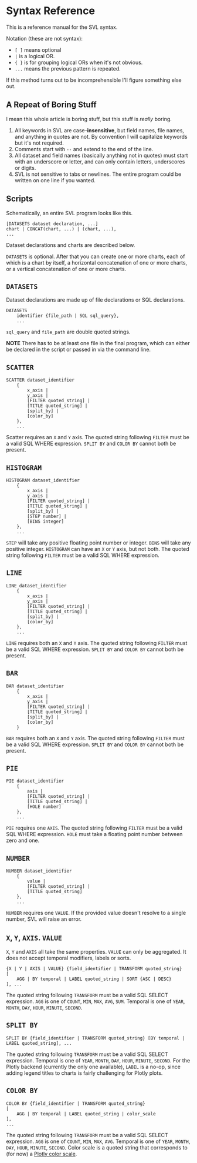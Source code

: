 # Syntax Reference

This is a reference manual for the SVL syntax.

Notation (these are not syntax):

* `[ ]` means optional
* `|` is a logical OR.
* `{ }` is for grouping logical ORs when it's not obvious.
* `...` means the previous pattern is repeated.

If this method turns out to be incomprehensible I'll figure something else out.

## A Repeat of Boring Stuff

I mean this whole article is boring stuff, but this stuff is _really_ boring.

1. All keywords in SVL are case-**insensitive**, but field names, file names, and anything in quotes are not. By convention I will capitalize keywords but it's not required.
2. Comments start with `--` and extend to the end of the line.
3. All dataset and field names (basically anything not in quotes) must start with an underscore or letter, and can only contain letters, underscores or digits.
4. SVL is not sensitive to tabs or newlines. The entire program could be written on one line if you wanted.

## Scripts

Schematically, an entire SVL program looks like this.

```
[DATASETS dataset declaration, ...]
chart | CONCAT(chart, ...) | (chart, ...),
...
```

Dataset declarations and charts are described below.

`DATASETS` is optional.
After that you can create one or more charts, each of which is a chart by itself, a horizontal concatenation of one or more charts, or a vertical concatenation of one or more charts.

## `DATASETS`

Dataset declarations are made up of file declarations or SQL declarations.

```
DATASETS
    identifier {file_path | SQL sql_query},
    ...
```

`sql_query` and `file_path` are double quoted strings.

**NOTE** There has to be at least one file in the final program, which can either be declared in the script or passed in via the command line.

## `SCATTER`

```
SCATTER dataset_identifier
    {
        x_axis |
        y_axis |
        [FILTER quoted_string] |
        [TITLE quoted_string] |
        [split_by] |
        [color_by]
    },
    ...
```

Scatter requires an `X` and `Y` axis.
The quoted string following `FILTER` must be a valid SQL WHERE expression.
`SPLIT BY` and `COLOR BY` cannot both be present.

## `HISTOGRAM`

```
HISTOGRAM dataset_identifier
    {
        x_axis |
        y_axis |
        [FILTER quoted_string] |
        [TITLE quoted_string] |
        [split_by] |
        [STEP number] |
        [BINS integer]
    },
    ...
```

`STEP` will take any positive floating point number or integer.
`BINS` will take any positive integer.
`HISTOGRAM` can have an `X` or `Y` axis, but not both.
The quoted string following `FILTER` must be a valid SQL WHERE expression.

## `LINE`

```
LINE dataset_identifier
    {
        x_axis |
        y_axis |
        [FILTER quoted_string] |
        [TITLE quoted_string] |
        [split_by] |
        [color_by]
    },
    ...
```

`LINE` requires both an `X` and `Y` axis.
The quoted string following `FILTER` must be a valid SQL WHERE expression.
`SPLIT BY` and `COLOR BY` cannot both be present.

## `BAR`

```
BAR dataset_identifier
    {
        x_axis |
        y_axis |
        [FILTER quoted_string] |
        [TITLE quoted_string] |
        [split_by] |
        [color_by]
    }
```

`BAR` requires both an `X` and `Y` axis.
The quoted string following `FILTER` must be a valid SQL WHERE expression.
`SPLIT BY` and `COLOR BY` cannot both be present.

## `PIE`

```
PIE dataset_identifier
    {
        axis |
        [FILTER quoted_string] |
        [TITLE quoted_string] |
        [HOLE number]
    },
    ...
```

`PIE` requires one `AXIS`.
The quoted string following `FILTER` must be a valid SQL WHERE expression.
`HOLE` must take a floating point number between zero and one.

## `NUMBER`

```
NUMBER dataset_identifier
    {
        value |
        [FILTER quoted_string] |
        [TITLE quoted_string]
    },
    ...
```

`NUMBER` requires one `VALUE`.
If the provided value doesn't resolve to a single number, SVL will raise an error.

## `X`, `Y`, `AXIS`. `VALUE`

`X`, `Y` and `AXIS` all take the same properties.
`VALUE` can only be aggregated.
It does not accept temporal modifiers, labels or sorts.

```
{X | Y | AXIS | VALUE} {field_identifier | TRANSFORM quoted_string}
[
    AGG | BY temporal | LABEL quoted_string | SORT {ASC | DESC}
], ...
```

The quoted string following `TRANSFORM` must be a valid SQL SELECT expression.
`AGG` is one of `COUNT`, `MIN`, `MAX`, `AVG`, `SUM`.
Temporal is one of `YEAR`, `MONTH`, `DAY`, `HOUR`, `MINUTE`, `SECOND`.

## `SPLIT BY`

```
SPLIT BY {field_identifier | TRANSFORM quoted_string} [BY temporal | LABEL quoted_string], ...
```

The quoted string following `TRANSFORM` must be a valid SQL SELECT expression.
Temporal is one of `YEAR`, `MONTH`, `DAY`, `HOUR`, `MINUTE`, `SECOND`.
For the Plotly backend (currently the only one available), `LABEL` is a no-op, since adding legend titles to charts is fairly challenging for Plotly plots.

## `COLOR BY`

```
COLOR BY {field_identifier | TRANSFORM quoted_string}
[
    AGG | BY temporal | LABEL quoted_string | color_scale
],
...
```

The quoted string following `TRANSFORM` must be a valid SQL SELECT expression.
`AGG` is one of `COUNT`, `MIN`, `MAX`, `AVG`.
Temporal is one of `YEAR`, `MONTH`, `DAY`, `HOUR`, `MINUTE`, `SECOND`.
Color scale is a quoted string that corresponds to (for now) a [Plotly color scale](https://plot.ly/javascript/colorscales/).